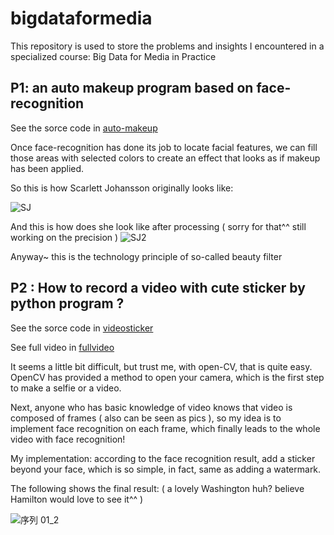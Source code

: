 # bigdataformedia
This repository is used to store the problems and insights I encountered in a specialized course: Big Data for Media in Practice

## P1: an auto makeup program based on face-recognition
See the sorce code in [auto-makeup](./auto-makeup)

Once face-recognition has done its job to locate facial features, we can fill those areas with selected colors to create an effect that looks as if makeup has been applied.

So this is how Scarlett Johansson originally looks like:

![SJ](https://user-images.githubusercontent.com/89291145/166693018-50aa0eb8-a257-4adf-aeef-08eb61304fe6.jpg)

And this is how does she look like after processing ( sorry for that^^ still working on the precision )
![SJ2](https://user-images.githubusercontent.com/89291145/166696325-354f16fa-f73a-45ab-8855-18ebaf2dae65.JPG)


Anyway~ this is the technology principle of so-called beauty filter 



## P2 : How to record a video with cute sticker by python program ?
See the sorce code in [videosticker](./videosticker)

See full video in [fullvideo](./videosticker)

It seems a little bit difficult, but trust me, with open-CV, that is quite easy.
OpenCV has provided a method to open your camera, which is the first step to make a selfie or a video.

Next, anyone who has basic knowledge of video knows that video is composed of frames ( also can be seen as pics ), so my idea is to implement face recognition on each frame, which finally leads to the whole video with face recognition!

My implementation: according to the face recognition result, add a sticker beyond your face, which is so simple, in fact, same as adding a watermark.

The following shows the final result: ( a lovely Washington huh? believe Hamilton would love to see it^^ )

![序列 01_2](https://user-images.githubusercontent.com/89291145/166710035-7626179c-46e7-4bd7-b822-5455496a6c2f.gif)


